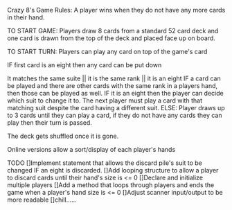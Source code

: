 Crazy 8's Game Rules:
A player wins when they do not have any more cards in their hand.

TO START GAME: Players draw 8 cards from a standard 52 card deck and one 
card is drawn from the top of the deck and placed face up on board.

TO START TURN:
Players can play any card on top of the game's card 

IF first card is an eight then any card can be put down

It matches the same suite || it is the same rank || it is an eight
    IF a card can be played and there are other cards with the same rank in a players hand, 
    then those can be played as well.
    IF it is an eight then the player can decide which suit to change it to. 
    The next player must play a card with that matching suit despite the card having a different suit.
ELSE: Player draws up to 3 cards until they can play a card, if they do not have any cards they can play
then their turn is passed.

The deck gets shuffled once it is gone.

Online versions allow a sort/display of each player's hands

TODO
[]Implement statement that allows the discard pile's suit to be changed IF an eight is discarded.
[]Add looping structure to allow a player to discard cards until their hand's size is <= 0
[]Declare and initialize multiple players
[]Add a method that loops through players and ends the game when a player's hand size is <= 0
[]Adjust scanner input/output to be more readable 
[]chill......
